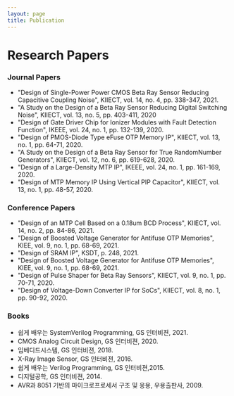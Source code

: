 ```yaml
---
layout: page
title: Publication
---
```




# Research Papers

### Journal Papers

- "Design of Single-Power Power CMOS Beta Ray Sensor Reducing Capacitive Coupling Noise", KIIECT, vol. 14, no. 4, pp. 338-347, 2021.
- "A Study on the Design of a Beta Ray Sensor Reducing Digital Switching Noise", KIIECT, vol. 13, no. 5, pp. 403-411, 2020
- "Design of Gate Driver Chip for Ionizer Modules with Fault Detection Function", IKEEE, vol. 24, no. 1, pp. 132-139, 2020.
- "Design of PMOS-Diode Type eFuse OTP Memory IP", KIIECT, vol. 13, no. 1, pp. 64-71, 2020.
- "A Study on the Design of a Beta Ray Sensor for True RandomNumber Generators", KIIECT, vol. 12, no. 6, pp. 619-628, 2020.
- "Design of a Large-Density MTP IP", IKEEE, vol. 24, no. 1, pp. 161-169, 2020.
- "Design of MTP Memory IP Using Vertical PIP Capacitor", KIIECT, vol. 13, no. 1, pp. 48-57, 2020.

### Conference Papers

- "Design of an MTP Cell Based on a 0.18um BCD Process", KIIECT, vol. 14, no. 2, pp. 84-86, 2021.
- "Design of Boosted Voltage Generator for Antifuse OTP Memories", KIEE, vol. 9, no. 1, pp. 68-69, 2021.
- "Design of SRAM IP", KSDT, p. 248, 2021.
- "Design of Boosted Voltage Generator for Antifuse OTP Memories", KIEE, vol. 9, no. 1, pp. 68-69, 2021.
- "Design of Pulse Shaper for Beta Ray Sensors", KIIECT, vol. 9, no. 1, pp. 70-71, 2020.
- "Design of Voltage-Down Converter IP for SoCs", KIIECT, vol. 8, no. 1, pp. 90-92, 2020.


### Books

- 쉽게 배우는 SystemVerilog Programming, GS 인터비젼, 2021.
- CMOS Analog Circuit Design, GS 인터비젼, 2020.
- 임베디드시스템, GS 인터비젼, 2018.
- X-Ray Image Sensor, GS 인터비젼, 2016.
- 쉽게 배우는 Verilog Programming, GS 인터비젼,2015.
- 디지털공학, GS 인터비젼, 2014.
- AVR과 8051 기반의 마이크로프로세서 구조 및 응용, 우용출판사, 2009.
